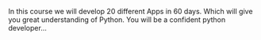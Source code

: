 In this course we will develop 20 
different Apps in 60 days.
Which will give you great understanding of Python.
You will be a confident python developer...
